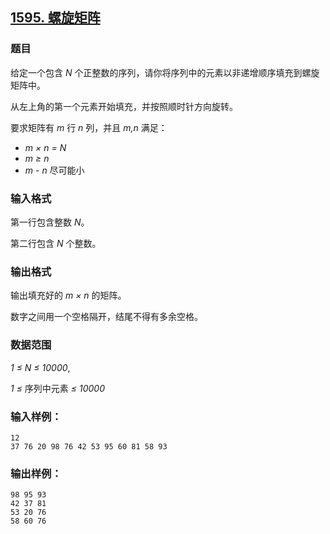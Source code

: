 ## [1595. 螺旋矩阵](https://www.acwing.com/problem/content/1597/)

### 题目

给定一个包含 *N* 个正整数的序列，请你将序列中的元素以非递增顺序填充到螺旋矩阵中。

从左上角的第一个元素开始填充，并按照顺时针方向旋转。

要求矩阵有 *m* 行 *n* 列，并且 *m,n* 满足：

- *m × n = N*
- *m ≥ n*
- *m - n* 尽可能小

### 输入格式

第一行包含整数 *N*。

第二行包含 *N* 个整数。

### 输出格式

输出填充好的 *m × n* 的矩阵。

数字之间用一个空格隔开，结尾不得有多余空格。

### 数据范围

*1 ≤ N ≤ 10000*,

*1 ≤* 序列中元素 *≤ 10000*

### 输入样例：

```
12
37 76 20 98 76 42 53 95 60 81 58 93
```

### 输出样例：

```
98 95 93
42 37 81
53 20 76
58 60 76
```
